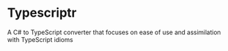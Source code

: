 # Typescriptr
A C# to TypeScript converter that focuses on ease of use and assimilation with TypeScript idioms
